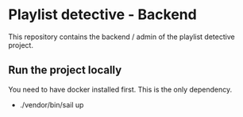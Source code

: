# Playlist detective - Backend

This repository contains the backend / admin of the playlist detective project.

## Run the project locally

You need to have docker installed first. This is the only dependency.

-   ./vendor/bin/sail up
